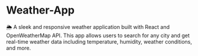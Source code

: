 # Weather-App
🌦️ A sleek and responsive weather application built with React and OpenWeatherMap API. This app allows users to search for any city and get real-time weather data including temperature, humidity, weather conditions, and more.
